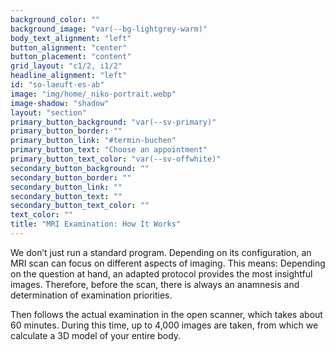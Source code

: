 ```yaml
---
background_color: ""
background_image: "var(--bg-lightgrey-warm)"
body_text_alignment: "left"
button_alignment: "center"
button_placement: "content"
grid_layout: "c1/2, i1/2"
headline_alignment: "left"
id: "so-laeuft-es-ab"
image: "img/home/_niko-portrait.webp"
image-shadow: "shadow"
layout: "section"
primary_button_background: "var(--sv-primary)"
primary_button_border: ""
primary_button_link: "#termin-buchen"
primary_button_text: "Choose an appointment"
primary_button_text_color: "var(--sv-offwhite)"
secondary_button_background: ""
secondary_button_border: ""
secondary_button_link: ""
secondary_button_text: ""
secondary_button_text_color: ""
text_color: ""
title: "MRI Examination: How It Works"
---
```


We don’t just run a standard program. Depending on its configuration, an MRI scan can focus on different aspects of imaging. This means: Depending on the question at hand, an adapted protocol provides the most insightful images. Therefore, before the scan, there is always an anamnesis and determination of examination priorities.

Then follows the actual examination in the open scanner, which takes about 60 minutes. During this time, up to 4,000 images are taken, from which we calculate a 3D model of your entire body.